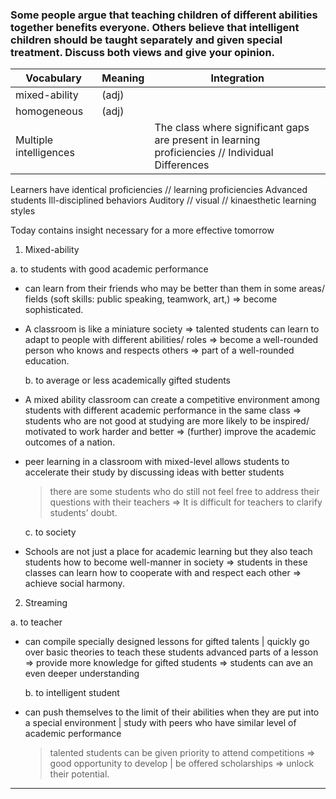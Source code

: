 ###  Some people argue that teaching children of different abilities together benefits everyone. Others believe that intelligent children should be taught separately and given special treatment. Discuss both views and give your opinion.


__Vocabulary__ | __Meaning__ | __Integration__
-------------- | ----------- | ---------------
mixed-ability  | (adj) | | heterogeneous class // well-rounded education
homogeneous    | (adj) | | segregation education system // Streaming implementation // The ideal homogeneous classroom environment // Put students according to their abilities // Accommodate students by ability
Multiple intelligences | | The class where significant gaps are present in learning proficiencies // Individual Differences
Learners have identical proficiencies // learning proficiencies
Advanced students
Ill-disciplined behaviors
Auditory // visual // kinaesthetic learning styles

Today contains insight necessary for a more effective tomorrow

1. Mixed-ability

  a. to students with good academic performance
* can learn from their friends who may be better than them in some areas/ fields (soft skills: public speaking, teamwork, art,) => become sophisticated.
* A classroom is like a miniature society => talented students can learn to adapt to people with different abilities/ roles => become a well-rounded person who knows and respects others => part of a well-rounded education.

  b. to average or less academically gifted students
* A mixed ability classroom can create a competitive environment among students with different academic performance in the same class => students who are not good at studying are more likely to be inspired/ motivated to work harder and better => (further) improve the academic outcomes of a nation.
* peer learning in a classroom with mixed-level allows students to accelerate their study by discussing ideas with better students
  > there are some students who do still not feel free to address their questions with their teachers => It is difficult for teachers to clarify students’ doubt.

  c. to society
* Schools are not just a place for academic learning but they also teach students how to become well-manner in society => students in these classes can learn how to cooperate with and respect each other => achieve social harmony.

2. Streaming

  a. to teacher
* can compile specially designed lessons for gifted talents | quickly go over basic theories to teach these students advanced parts of a lesson => provide more knowledge for gifted students => students can ave an even deeper understanding

  b. to intelligent student
* can push themselves to the limit of their abilities when they are put into a special environment | study with peers who have similar level of academic performance
  > talented students can be given priority to attend competitions => good opportunity to develop | be offered scholarships => unlock their potential.


                              




-----
